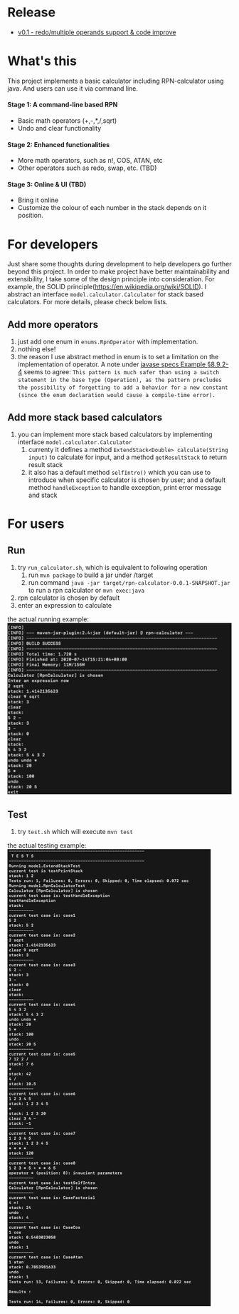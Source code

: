 # Release
- [v0.1 - redo/multiple operands support & code improve](https://github.com/lsm2333/rpn-calculator/releases/tag/0.1)

# What's this
This project implements a basic calculator including RPN-calculator using java. And users can use it via command line.

#### Stage 1: A command-line based RPN
- Basic math operators (+,-,*,/,sqrt)
- Undo and clear functionality
 
#### Stage 2: Enhanced functionalities
- More math operators, such as n!, COS, ATAN, etc
- Other operators such as redo, swap, etc. (TBD)

#### Stage 3: Online & UI (TBD)
- Bring it online
- Customize the colour of each number in the stack depends on it position.

# For developers
Just share some thoughts during development to help developers go further beyond this project. In order to make project have better maintainability and extensibility, I take some of the design principle into consideration.
For example, the SOLID principle(https://en.wikipedia.org/wiki/SOLID). I abstract an interface ```model.calculator.Calculator``` for stack based calculators. For more details, please check below lists.

## Add more operators
1. just add one enum in ```enums.RpnOperator``` with implementation.
2. nothing else!
3. the reason I use abstract method in enum is to set a limitation on the implementation of operator.
A note under [javase specs Example §8.9.2-4](https://docs.oracle.com/javase/specs/jls/se8/html/jls-8.html#jls-8.9.2)  seems to agree: ```This pattern is much safer than using a switch statement in the base type (Operation), as the pattern precludes the possibility of forgetting to add a behavior for a new constant (since the enum declaration would cause a compile-time error).``` 

## Add more stack based calculators
1. you can implement more stack based calculators by implementing interface ```model.calculator.Calculator``` 
    1. currenty it defines a method ```ExtendStack<Double> calculate(String input)``` to calculate for input, and a method ```getResultStack``` to return result stack
    2. it also has a default method ```selfIntro()``` which you can use to introduce when specific calculator is chosen by user; and a default method ```handleException``` to handle exception, print error message and stack
    
# For users

## Run
1. try ```run_calculator.sh```, which is equivalent to following operation
    1. run ```mvn package``` to build a jar under /target
    2. run command ```java -jar target/rpn-calculator-0.0.1-SNAPSHOT.jar```  to run a rpn calculator or ```mvn exec:java``` 
2. rpn calculator is chosen by default
3. enter an expression to calculate

the actual running example:
![](src/main/resources/image/run_example.png)

## Test
1. try ```test.sh``` which will execute ```mvn test```

the actual testing example:
![](src/main/resources/image/test_example.png)
